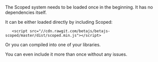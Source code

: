 The Scoped system needs to be loaded once in the beginning. It has no dependencies itself.

It can be either loaded directly by including Scoped:
```
   <script src="//cdn.rawgit.com/betajs/betajs-scoped/master/dist/scoped.min.js"></script>
```

Or you can compiled into one of your libraries.

You can even include it more than once without any issues.  